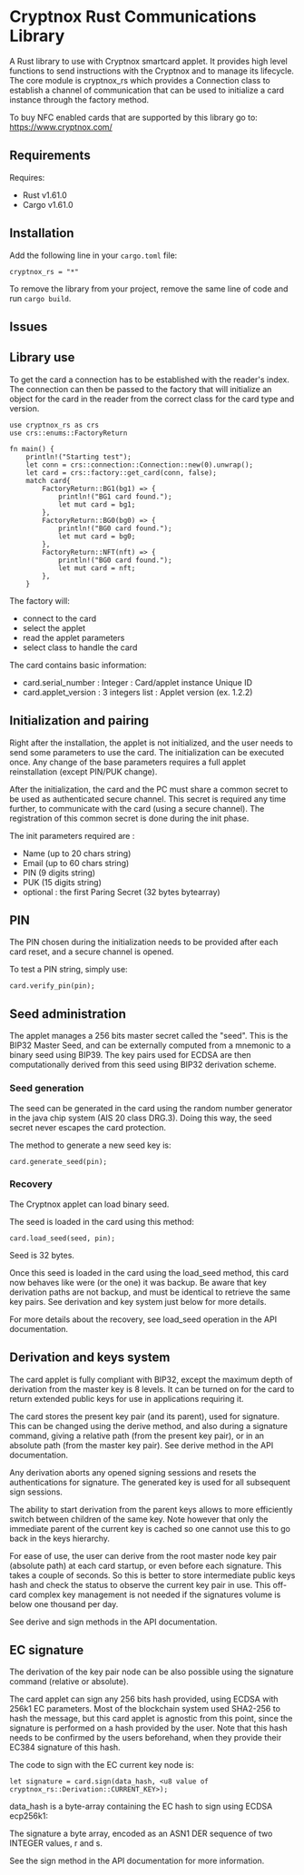 # Cryptnox Rust Communications Library

A Rust library to use with Cryptnox smartcard applet. It provides high level functions to send instructions with the Cryptnox and to manage its lifecycle. The core module is cryptnox_rs which provides a Connection class to establish a channel of communication that can be used to initialize a card instance through the factory method.

To buy NFC enabled cards that are supported by this library go to: https://www.cryptnox.com/

## Requirements
Requires:
- Rust v1.61.0
- Cargo v1.61.0

## Installation

Add the following line in your `cargo.toml` file:
```
cryptnox_rs = "*"
```

To remove the library from your project, remove the same line of code and run `cargo build`.

## Issues

## Library use
To get the card a connection has to be established with the reader's index. The connection can then be passed to the factory that will initialize an object for the card in the reader from the correct class for the card type and version.

```
use cryptnox_rs as crs
use crs::enums::FactoryReturn

fn main() {
    println!("Starting test");
    let conn = crs::connection::Connection::new(0).unwrap();
    let card = crs::factory::get_card(conn, false);
    match card{
        FactoryReturn::BG1(bg1) => {
            println!("BG1 card found.");
            let mut card = bg1;
        },
        FactoryReturn::BG0(bg0) => {
            println!("BG0 card found.");
            let mut card = bg0;
        },
        FactoryReturn::NFT(nft) => {
            println!("BG0 card found.");
            let mut card = nft;
        },
    }

```

The factory will:

- connect to the card
- select the applet
- read the applet parameters
- select class to handle the card

The card contains basic information:

- card.serial_number : Integer : Card/applet instance Unique ID
- card.applet_version : 3 integers list : Applet version (ex. 1.2.2)

## Initialization and pairing

Right after the installation, the applet is not initialized, and the user needs to send some parameters to use the card. The initialization can be executed once. Any change of the base parameters requires a full applet reinstallation (except PIN/PUK change).

After the initialization, the card and the PC must share a common secret to be used as authenticated secure channel. This secret is required any time further, to communicate with the card (using a secure channel). The registration of this common secret is done during the init phase.

The init parameters required are :
- Name (up to 20 chars string)
- Email (up to 60 chars string)
- PIN (9 digits string)
- PUK (15 digits string)
- optional : the first Paring Secret (32 bytes bytearray)

## PIN

The PIN chosen during the initialization needs to be provided after each card reset, and a secure channel is opened.

To test a PIN string, simply use:
```
card.verify_pin(pin);
```

## Seed administration

The applet manages a 256 bits master secret called the "seed". This is the BIP32 Master Seed, and can be externally computed from a mnemonic to a binary seed using BIP39. The key pairs used for ECDSA are then computationally derived from this seed using BIP32 derivation scheme.

### Seed generation

The seed can be generated in the card using the random number generator in the java chip system (AIS 20 class DRG.3). Doing this way, the seed secret never escapes the card protection.

The method to generate a new seed key is:
```
card.generate_seed(pin);
```

### Recovery

The Cryptnox applet can load binary seed.

The seed is loaded in the card using this method:
```
card.load_seed(seed, pin);
```

Seed is 32 bytes.

Once this seed is loaded in the card using the load_seed method, this card now behaves like were (or the one) it was backup. Be aware that key derivation paths are not backup, and must be identical to retrieve the same key pairs. See derivation and key system just below for more details.

For more details about the recovery, see load_seed operation in the API documentation.

## Derivation and keys system

The card applet is fully compliant with BIP32, except the maximum depth of derivation from the master key is 8 levels. It can be turned on for the card to return extended public keys for use in applications requiring it.

The card stores the present key pair (and its parent), used for signature. This can be changed using the derive method, and also during a signature command, giving a relative path (from the present key pair), or in an absolute path (from the master key pair). See derive method in the API documentation.

Any derivation aborts any opened signing sessions and resets the authentications for signature. The generated key is used for all subsequent sign sessions.

The ability to start derivation from the parent keys allows to more efficiently switch between children of the same key. Note however that only the immediate parent of the current key is cached so one cannot use this to go back in the keys hierarchy.

For ease of use, the user can derive from the root master node key pair (absolute path) at each card startup, or even before each signature. This takes a couple of seconds. So this is better to store intermediate public keys hash and check the status to observe the current key pair in use. This off-card complex key management is not needed if the signatures volume is below one thousand per day.

See derive and sign methods in the API documentation.

## EC signature

The derivation of the key pair node can be also possible using the signature command (relative or absolute).

The card applet can sign any 256 bits hash provided, using ECDSA with 256k1 EC parameters. Most of the blockchain system used SHA2-256 to hash the message, but this card applet is agnostic from this point, since the signature is performed on a hash provided by the user. Note that this hash needs to be confirmed by the users beforehand, when they provide their EC384 signature of this hash.

The code to sign with the EC current key node is:
```
let signature = card.sign(data_hash, <u8 value of cryptnox_rs::Derivation::CURRENT_KEY>);
```

data_hash is a byte-array containing the EC hash to sign using ECDSA ecp256k1:

The signature a byte array, encoded as an ASN1 DER sequence of two INTEGER values, r and s.

See the sign method in the API documentation for more information.
